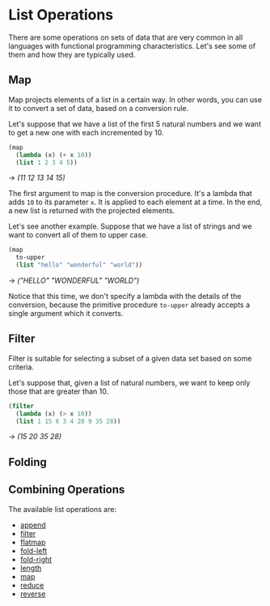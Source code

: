 ﻿# List Operations
There are some operations on sets of data that are very common in all languages with
functional programming characteristics. Let's see some of them and how they are typically used.

## Map
Map projects elements of a list in a certain way. In other words, you can use it to convert a set
of data, based on a conversion rule.

Let's suppose that we have a list of the first 5 natural numbers and we want to get a new one
with each incremented by 10.

```scheme
(map
  (lambda (x) (+ x 10))
  (list 1 2 3 4 5))
```
-> *(11 12 13 14 15)*

The first argument to map is the conversion procedure. It's a lambda that adds `10` to its parameter `x`.
It is applied to each element at a time. In the end, a new list is returned with the projected elements.

Let's see another example. Suppose that we have a list of strings and we want to convert all of them
to upper case.

```scheme
(map
  to-upper
  (list "hello" "wonderful" "world"))
```
-> *("HELLO" "WONDERFUL" "WORLD")*

Notice that this time, we don't specify a lambda with the details of the conversion, because the
primitive procedure `to-upper` already accepts a single argument which it converts.

## Filter
Filter is suitable for selecting a subset of a given data set based on some
criteria.

Let's suppose that, given a list of natural numbers, we want to keep only those
that are greater than 10.

```scheme
(filter
  (lambda (x) (> x 10))
  (list 1 15 6 3 4 20 9 35 28))
```
-> *(15 20 35 28)*

## Folding

## Combining Operations

The available list operations are:

- [append](../common-libraries/append.md)
- [filter](../common-libraries/filter.md)
- [flatmap](../common-libraries/flatmap.md)
- [fold-left](../common-libraries/fold-left.md)
- [fold-right](../common-libraries/fold-right.md)
- [length](../common-libraries/length.md)
- [map](../common-libraries/map.md)
- [reduce](../common-libraries/reduce.md)
- [reverse](../common-libraries/reverse.md)